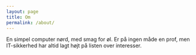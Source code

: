 ```yaml
---
layout: page
title: Om
permalink: /about/
---
```

En simpel computer nørd, med smag for øl. Er på ingen måde en prof, men IT-sikkerhed har altid lagt højt på listen over interesser.
